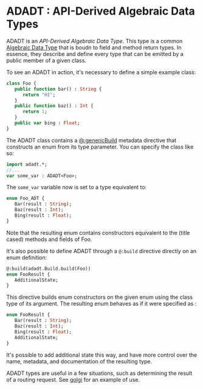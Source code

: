 # ADADT : API-Derived Algebraic Data Types

ADADT is an *API-Derived Algebraic Data Type*.  This type is a common [Algebraic
Data Type](https://en.wikipedia.org/wiki/Algebraic_data_type) that is boudn to
field and method return types.  In essence, they describe and define every type
that can be emitted by a public member of a given class.


To see an ADADT in action, it's necessary to define a simple example class:


```haxe
class Foo {
   public function bar() : String {
      return "HI";
   }
   public function baz() : Int {
      return 1;
   }
   public var bing : Float;
}
```

The ADADT class contains a
[@:genericBuild](https://haxe.org/manual/macro-generic-build.html) metadata
directive that constructs an enum from its type parameter.  You can specify the
class like so:

```haxe
import adadt.*;
//...
var some_var : ADADT<Foo>;
```

The `some_var` variable now is set to a type equivalent to:

```haxe
enum Foo_ADT {
   Bar(result : String);
   Baz(result : Int);
   Bing(result : Float);
}
```

Note that the resulting enum contains constructors equivalent to the (title
cased) methods and fields of Foo.

It's also possible to define ADADT through a `@:build` directive directly on an
enum definition:

```haxe
@:build(adadt.Build.build(Foo))
enum FooResult {
   AdditionalState;
}
```
This directive builds enum constructors on the given enum using the class type
of its argument.  The resulting enum behaves as if it were specified as :

```haxe
enum FooResult {
   Bar(result : String);
   Baz(result : Int);
   Bing(result : Float);
   AdditionalState;
}
```


It's possible to add additional state this way, and have more
control over the name, metadata, and documentation of the resulting type.


ADADT types are useful in a few situations, such as determining the result of a
routing request.  See [golgi](https://github.com/jdonaldson/golgi) for an
example of use.








